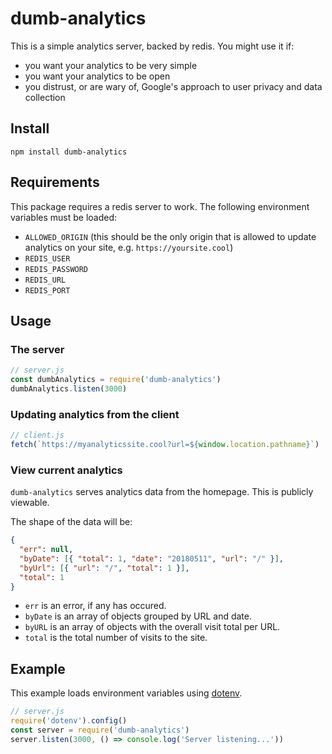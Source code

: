 # dumb-analytics

This is a simple analytics server, backed by redis. You might use it if:

* you want your analytics to be very simple
* you want your analytics to be open
* you distrust, or are wary of, Google's approach to user privacy and data collection

## Install

`npm install dumb-analytics`

## Requirements

This package requires a redis server to work. The following environment variables must be loaded:

* `ALLOWED_ORIGIN` (this should be the only origin that is allowed to update analytics on your site, e.g. `https://yoursite.cool`)
* `REDIS_USER`
* `REDIS_PASSWORD`
* `REDIS_URL`
* `REDIS_PORT`

## Usage

### The server

```js
// server.js
const dumbAnalytics = require('dumb-analytics')
dumbAnalytics.listen(3000)
```

### Updating analytics from the client

```js
// client.js
fetch(`https://myanalyticssite.cool?url=${window.location.pathname}`)
```

### View current analytics

`dumb-analytics` serves analytics data from the homepage. This is publicly viewable.

The shape of the data will be:

```json
{
  "err": null,
  "byDate": [{ "total": 1, "date": "20180511", "url": "/" }],
  "byUrl": [{ "url": "/", "total": 1 }],
  "total": 1
}
```

* `err` is an error, if any has occured.
* `byDate` is an array of objects grouped by URL and date.
* `byURL` is an array of objects with the overall visit total per URL.
* `total` is the total number of visits to the site.

## Example

This example loads environment variables using [dotenv](https://www.npmjs.com/package/dotenv).

```js
// server.js
require('dotenv').config()
const server = require('dumb-analytics')
server.listen(3000, () => console.log('Server listening...'))
```
